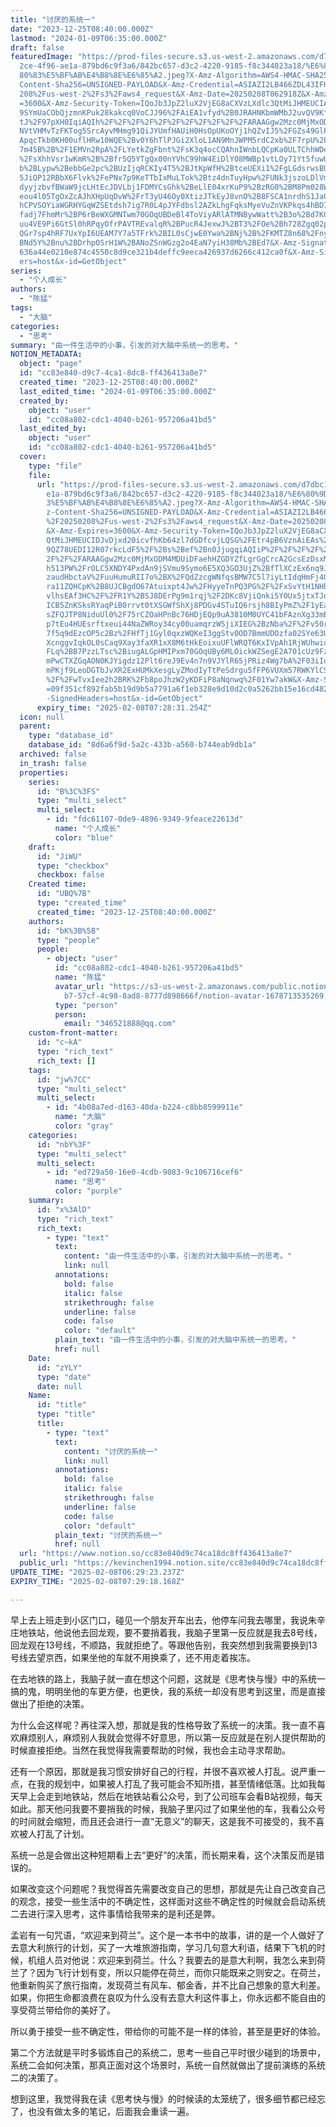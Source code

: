 ```yaml
---
title: "讨厌的系统一"
date: "2023-12-25T08:40:00.000Z"
lastmod: "2024-01-09T06:35:00.000Z"
draft: false
featuredImage: "https://prod-files-secure.s3.us-west-2.amazonaws.com/d7dbc101-8\
  2ce-4f96-ae1a-879bd6c9f3a6/842bc657-d3c2-4220-9185-f8c344023a18/%E6%80%9D%E8%\
  80%83%E5%BF%AB%E4%B8%8E%E6%85%A2.jpeg?X-Amz-Algorithm=AWS4-HMAC-SHA256&X-Amz-\
  Content-Sha256=UNSIGNED-PAYLOAD&X-Amz-Credential=ASIAZI2LB466ZDL43IFH%2F20250\
  208%2Fus-west-2%2Fs3%2Faws4_request&X-Amz-Date=20250208T062918Z&X-Amz-Expires\
  =3600&X-Amz-Security-Token=IQoJb3JpZ2luX2VjEG8aCXVzLXdlc3QtMiJHMEUCIAKTJ61Om6\
  9SYmUaCObQjzmnKPuk28kakcq0VoCJJ96%2FAiEA1vfyd%2B0JRAHNKbmWMbJ2uvQV9Kf%2BFG0Q9\
  tJ%2F97pXH0IqiAQIh%2F%2F%2F%2F%2F%2F%2F%2F%2F%2F%2FARAAGgw2Mzc0MjMxODM4MDUiDI\
  NVtVHMvTzFKTog5SrcAyvMHmg91QiJYUmfHAUiH0HsOpUKoOYj1hQZvIJ5%2FGZs49GlPqX8l81Wu\
  ApqcTkb0KH00uflHRw10WQE%2Bv0Y6hTlPJGi2XloL1AN9MnJWPM5rdC2xb%2F7rpU%2FF%2B3szZ\
  7m45B%2B%2F1EMVn2RpA%2FLYetkZgFbnt%2FsK3q4ocCQAhnIWnbLQCpKa0ULTChhWDeKr3kl5Gh\
  %2FsXhhVsr1wKmR%2B%2Bfr5Q5YTgQx00nYVhC99hW4EiDlY08MWBp1vtLOy71Yt5fuwUTAMOqTNs\
  b%2BLypw%2BebbGe2pc%2BUzIjqRCKIy4T5%2BJtKpWfH%2BtceUEXi1%2FgLGdsrwsBUN5bs5lPg\
  5JiQP12RBbX6Flvk%2FePNx7p9KeTTbIxMuLTok%2Btz4dnTuyHpw%2FUNk3jszoLDlVmEZOa2%2B\
  dyyjzbvfBWaW9jcLHtEcJDVLbj1FDMYCsGhk%2BeLlE04xrKuP9%2BzRG0%2BM8Pm028WWXXjrH87\
  eou4l05TgOxZcAJhXHpUqDvW%2FrT3yU46Oy0XtizJTkEyJ8vnO%2B8FSCA1nrdhS1Ja0xoslKloi\
  hCPVSOYiaWGRHYGqWZSEtdsh7ig7R0L4pJYFdbsl2AZkLhgFqksMyeVuZnVKPkqs4hBD7R%2Bf%2B\
  fadj7FhmMr%2BP6rBeWXGMNTwm70GOqUBDeBl4ToViyARlATMNBywWatt%2B3o%2Bd7KCqBSNYtUE\
  uu4VE9Pi6GtSl0hRPqyOfrPAVTREvalqR%2BPucR4JexwJ%2BT3%2FOe%2Bh728Zgq02p%2BoxIxS\
  QGr7sp4hRF7UxYpI6UEAM7Y7a5TFrk%2BIL0sCjwE0Ywa%2BNj%2B%2FKMTZ8n68%2FnyGPwycv%2\
  BNd5Y%2Bnu%2BDrhpOSrH1W%2BANoZSnWGzg2o4EaN7yiH38Mb%2BEd7&X-Amz-Signature=9361\
  636a44e0210e874c4550c8d9ce321b4deffc9eeca426937d6266c412ca0f&X-Amz-SignedHead\
  ers=host&x-id=GetObject"
series:
  - "个人成长"
authors:
  - "陈猛"
tags:
  - "大脑"
categories:
  - "思考"
summary: "由一件生活中的小事，引发的对大脑中系统一的思考。"
NOTION_METADATA:
  object: "page"
  id: "cc83e840-d9c7-4ca1-8dc8-ff436413a8e7"
  created_time: "2023-12-25T08:40:00.000Z"
  last_edited_time: "2024-01-09T06:35:00.000Z"
  created_by:
    object: "user"
    id: "cc08a802-cdc1-4040-b261-957206a41bd5"
  last_edited_by:
    object: "user"
    id: "cc08a802-cdc1-4040-b261-957206a41bd5"
  cover:
    type: "file"
    file:
      url: "https://prod-files-secure.s3.us-west-2.amazonaws.com/d7dbc101-82ce-4f96-a\
        e1a-879bd6c9f3a6/842bc657-d3c2-4220-9185-f8c344023a18/%E6%80%9D%E8%80%8\
        3%E5%BF%AB%E4%B8%8E%E6%85%A2.jpeg?X-Amz-Algorithm=AWS4-HMAC-SHA256&X-Am\
        z-Content-Sha256=UNSIGNED-PAYLOAD&X-Amz-Credential=ASIAZI2LB4666B7RDS54\
        %2F20250208%2Fus-west-2%2Fs3%2Faws4_request&X-Amz-Date=20250208T062831Z\
        &X-Amz-Expires=3600&X-Amz-Security-Token=IQoJb3JpZ2luX2VjEG8aCXVzLXdlc3\
        QtMiJHMEUCIDJvDjxd20icvfhKb64zl7dGDfcvjLQSG%2FEtr4pB6VznAiEAs%2BugVGBJP\
        9QZ78UEDI12R07rkcLdF5%2F%2Bs%2Bef%2Bn0JjugqiAQIiP%2F%2F%2F%2F%2F%2F%2F%\
        2F%2F%2FARAAGgw2Mzc0MjMxODM4MDUiDFaehHZGDYZfLgrGgCrcA2GcsEzDsxMnI1jovGg\
        h513PW%2FrOLC5XNDY4PxdAn9jSVmu9Symo6E5XQ3GO3UjZ%2BfTlXCzEx6nq9JVh2xJXPF\
        zaudHbctaV%2FuuHumuRII7o%2BX%2FQdZzcgWNfqsBMW7C5l7iyLtIdqHmFj4Q3TEWE5Dh\
        ra11ZQHCpK%2B8UJCBgdO67Atuixpt4Jw%2FHyyeTnPQ3PG%2F%2FxSvYtH1NHbF%2FaUit\
        vlhsEAf3HC%2F%2FR1Y%2BSJ8DErPg9m1rqj%2F2DKc8VjiQnki5Y0Ux5jtxTJoa7%2Bgg9\
        ICB5ZnKSksRYaqPiB0rrvt0tXSGWfShXj8PDGv4STuIQ6rsjh8BIyPmZ%2F1yEaRsDbdqcl\
        sZFQJTP8NiduUl0%2F75rCZOaHPnBc76HDjEQp9uA3810M0UYC41bFAznXg33mBAZzZmuXs\
        p7tEu4HUEsrftxeui44NaZWRoy34cy00uamqrzWSjiXIEG%2BzNba%2F%2Fv50rzqTKNiWf\
        7f5q9dEzcOP5c2Bz%2FHfTj1Gyl0qxzWQKeI3ggStv0OD7BmmUDOzfa02SYe63UcRbxh02C\
        XcnggvIqkOL0sCaq9Xay3faXR1xX8M6tHkEoixuUFlWRQT6KxIVpAh1RjWUhwiqBooAUk%2\
        FLq%2BB7PzzLTsc%2BiugALGpHMIPxm70GOqUBy6MLOickWZSegE2A701cUz9FzBKWm1mKm\
        mPwCTXZGqAON0KJYigdz12Plt6reJ9Ev4n7n9VJYlR65jPRiz4Wg7bA%2F03iIomtCBcnXw\
        mPKjf9LeoDGTbJvXR2ExHUMkXesgLyZModIyTtPeSdrgu5fFP6VUXm57RWKYlCS4DBVc2di\
        %2F%2FwTvxIee2h2BRK%2Fb8poJhzW2yKDFiP8aNqnwq%2F01Yw7akW&X-Amz-Signature\
        =09f351cf892fab5b19d9b5a7791a6f1eb328e9d10d2c0a5262bb15e16cd4822b&X-Amz\
        -SignedHeaders=host&x-id=GetObject"
      expiry_time: "2025-02-08T07:28:31.254Z"
  icon: null
  parent:
    type: "database_id"
    database_id: "8d6a6f9d-5a2c-433b-a560-b744eab9db1a"
  archived: false
  in_trash: false
  properties:
    series:
      id: "B%3C%3FS"
      type: "multi_select"
      multi_select:
        - id: "fdc61107-0de9-4896-9349-9feace22613d"
          name: "个人成长"
          color: "blue"
    draft:
      id: "JiWU"
      type: "checkbox"
      checkbox: false
    Created time:
      id: "UBQ%7B"
      type: "created_time"
      created_time: "2023-12-25T08:40:00.000Z"
    authors:
      id: "bK%3B%5B"
      type: "people"
      people:
        - object: "user"
          id: "cc08a802-cdc1-4040-b261-957206a41bd5"
          name: "陈猛"
          avatar_url: "https://s3-us-west-2.amazonaws.com/public.notion-static.com/775523\
            b7-57cf-4c98-8ad8-8777d898666f/notion-avatar-1678713535269.png"
          type: "person"
          person:
            email: "346521888@qq.com"
    custom-front-matter:
      id: "c~kA"
      type: "rich_text"
      rich_text: []
    tags:
      id: "jw%7CC"
      type: "multi_select"
      multi_select:
        - id: "4b08a7ed-d163-40da-b224-c8bb8599911e"
          name: "大脑"
          color: "gray"
    categories:
      id: "nbY%3F"
      type: "multi_select"
      multi_select:
        - id: "ed729a50-16e0-4cdb-9083-9c106716cef6"
          name: "思考"
          color: "purple"
    summary:
      id: "x%3AlD"
      type: "rich_text"
      rich_text:
        - type: "text"
          text:
            content: "由一件生活中的小事，引发的对大脑中系统一的思考。"
            link: null
          annotations:
            bold: false
            italic: false
            strikethrough: false
            underline: false
            code: false
            color: "default"
          plain_text: "由一件生活中的小事，引发的对大脑中系统一的思考。"
          href: null
    Date:
      id: "zYLY"
      type: "date"
      date: null
    Name:
      id: "title"
      type: "title"
      title:
        - type: "text"
          text:
            content: "讨厌的系统一"
            link: null
          annotations:
            bold: false
            italic: false
            strikethrough: false
            underline: false
            code: false
            color: "default"
          plain_text: "讨厌的系统一"
          href: null
  url: "https://www.notion.so/cc83e840d9c74ca18dc8ff436413a8e7"
  public_url: "https://kevinchen1994.notion.site/cc83e840d9c74ca18dc8ff436413a8e7"
UPDATE_TIME: "2025-02-08T06:29:23.237Z"
EXPIRY_TIME: "2025-02-08T07:29:18.168Z"

---
```

<link rel="stylesheet" href="https://cdn.jsdelivr.net/npm/katex@0.16.2/dist/katex.min.css" integrity="sha384-bYdxxUwYipFNohQlHt0bjN/LCpueqWz13HufFEV1SUatKs1cm4L6fFgCi1jT643X" crossorigin="anonymous">


早上去上班走到小区门口，碰见一个朋友开车出去，他停车问我去哪里，我说朱辛庄地铁站，他说他去回龙观，要不要捎着我，我脑子里第一反应就是我去8号线，回龙观在13号线，不顺路，我就拒绝了。等跟他告别，我突然想到我需要换到13号线去望京西，如果坐他的车就不用换乘了，还不用走着挨冻。


在去地铁的路上，我脑子就一直在想这个问题，这就是《思考快与慢》中的系统一搞的鬼，明明坐他的车更方便，也更快，我的系统一却没有思考到这里，而是直接做出了拒绝的决策。


为什么会这样呢？再往深入想，那就是我的性格导致了系统一的决策。我一直不喜欢麻烦别人，麻烦别人我就会觉得不好意思，所以第一反应就是在别人提供帮助的时候直接拒绝。当然在我觉得我需要帮助的时候，我也会主动寻求帮助。


还有一个原因，那就是我习惯安排好自己的行程，并很不喜欢被人打乱。说严重一点，在我的规划中，如果被人打乱了我可能会不知所措，甚至情绪低落。比如我每天早上会走到地铁站，然后在地铁站看公众号，到了公司班车会看B站视频，每天如此。那天他问我要不要捎我的时候，我脑子里闪过了如果坐他的车，我看公众号的时间就会缩短，而且还会进行一直“无意义”的聊天，这是我不可接受的，我不喜欢被人打乱了计划。


系统一总是会做出这种短期看上去“更好”的决策，而长期来看，这个决策反而是错误的。


如果改变这个问题呢？我觉得首先需要改变自己的思想，那就是先让自己改变自己的观念，接受一些生活中的不确定性，这样面对这些不确定性的时候就会启动系统二去进行深入思考，这件事情给我带来的是利还是弊。


孟岩有一句咒语，“欢迎来到荷兰”。这个是一本书中的故事，讲的是一个人做好了去意大利旅行的计划，买了一大堆旅游指南，学习几句意大利语，结果下飞机的时候，机组人员对他说：欢迎来到荷兰。什么？我要去的是意大利啊，我怎么来到荷兰了？因为飞行计划有变，所以只能停在荷兰，而你只能既来之则安之。在荷兰，他重新购买了旅行指南，发现荷兰有风车、郁金香，并不比自己想象的意大利差。如果，你把生命都浪费在哀叹为什么没有去意大利这件事上，你永远都不能自由的享受荷兰带给你的美好了。


所以勇于接受一些不确定性，带给你的可能不是一样的体验，甚至是更好的体验。


第二个方法就是平时多锻炼自己的系统二，思考一些自己平时很少碰到的场景中，系统二会如何决策，那真正面对这个场景时，系统一自然就做出了提前演练的系统二的决策了。


想到这里，我觉得我在读《思考快与慢》的时候读的太笼统了，很多细节都已经忘了，也没有做太多的笔记，后面我会重读一遍。

